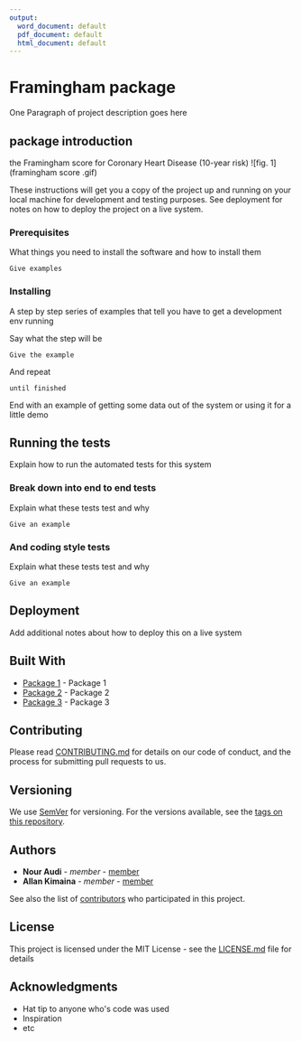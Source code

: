 ```yaml
---
output:
  word_document: default
  pdf_document: default
  html_document: default
---
```


# Framingham package

One Paragraph of project description goes here

## package introduction 
the  Framingham score for Coronary Heart Disease (10-year risk)
![fig. 1](framingham score .gif)
 

These instructions will get you a copy of the project up and running on your local machine for development and testing purposes. See deployment for notes on how to deploy the project on a live system.

### Prerequisites

What things you need to install the software and how to install them

```
Give examples
```

### Installing

A step by step series of examples that tell you have to get a development env running

Say what the step will be

```
Give the example
```

And repeat

```
until finished
```

End with an example of getting some data out of the system or using it for a little demo

## Running the tests

Explain how to run the automated tests for this system

### Break down into end to end tests

Explain what these tests test and why

```
Give an example
```

### And coding style tests

Explain what these tests test and why

```
Give an example
```

## Deployment

Add additional notes about how to deploy this on a live system

## Built With

* [Package 1](http://www.github.com) - Package 1
* [Package 2](https://maven.github.org) - Package 2
* [Package 3](https://rometools.github.io) - Package 3

## Contributing

Please read [CONTRIBUTING.md](https://gist.github.com/PurpleBooth/b24679402957c63ec426) for details on our code of conduct, and the process for submitting pull requests to us.

## Versioning

We use [SemVer](http://semver.org/) for versioning. For the versions available, see the [tags on this repository](https://github.com/your/project/tags). 

## Authors

* **Nour Audi** - *member* - [member](https://github.com/Nour-Audi)
* **Allan Kimaina** - *member* - [member](https://github.com/kimaina)

See also the list of [contributors](https://github.com/PHP2560-Statistical-Programming-R/r-package-apollo) who participated in this project.

## License

This project is licensed under the MIT License - see the [LICENSE.md](LICENSE.md) file for details

## Acknowledgments

* Hat tip to anyone who's code was used
* Inspiration
* etc

